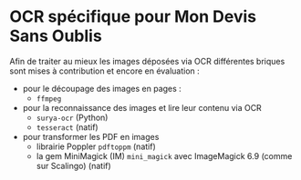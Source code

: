 # OCR spécifique pour Mon Devis Sans Oublis

Afin de traiter au mieux les images déposées via OCR différentes briques sont mises à contribution et encore en évaluation :
* pour le découpage des images en pages :
  * `ffmpeg`
* pour la reconnaissance des images et lire leur contenu via OCR
  * `surya-ocr` (Python) 
  * `tesseract` (natif)
* pour transformer les PDF en images
  * librairie Poppler `pdftoppm` (natif)
  * la gem MiniMagick (IM) `mini_magick` avec ImageMagick 6.9 (comme sur Scalingo) (natif)
